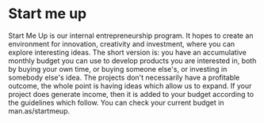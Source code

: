 # Start me up

Start Me Up is our internal entrepreneurship program. It hopes to create an environment for innovation, creativity and investment, where you can explore interesting ideas. The short version is: you have an accumulative monthly budget you can use to develop products you are interested in, both by buying your own time, or buying someone else's, or investing in somebody else's idea. The projects don't necessarily have a profitable outcome, the whole point is having ideas which allow us to expand. If your project does generate income, then it is added to your budget according to the guidelines which follow. You can check your current budget in man.as/startmeup.
